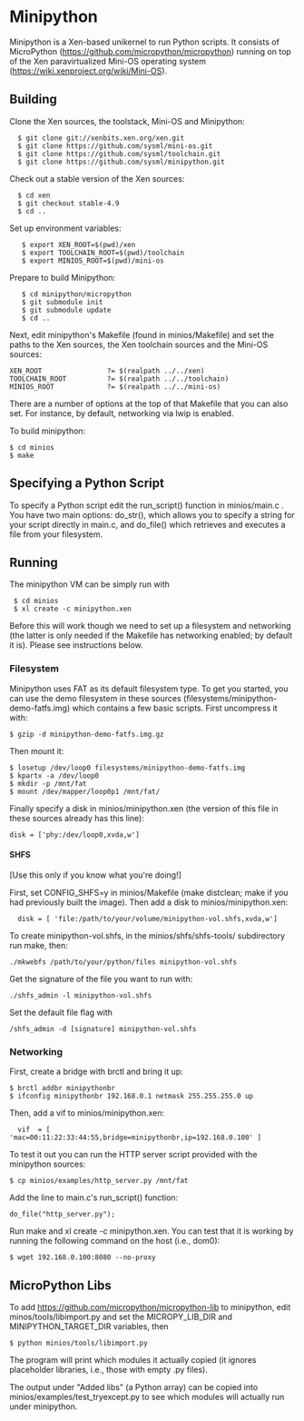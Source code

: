 # Minipython

Minipython is a Xen-based unikernel to run Python scripts. It consists of MicroPython (https://github.com/micropython/micropython) running on top of the Xen paravirtualized Mini-OS operating system (https://wiki.xenproject.org/wiki/Mini-OS).

## Building

Clone the Xen sources, the toolstack, Mini-OS and Minipython:

      $ git clone git://xenbits.xen.org/xen.git
      $ git clone https://github.com/sysml/mini-os.git
      $ git clone https://github.com/sysml/toolchain.git
      $ git clone https://github.com/sysml/minipython.git

Check out a stable version of the Xen sources:

      $ cd xen
      $ git checkout stable-4.9
      $ cd ..

Set up environment variables:

       $ export XEN_ROOT=$(pwd)/xen
       $ export TOOLCHAIN_ROOT=$(pwd)/toolchain
       $ export MINIOS_ROOT=$(pwd)/mini-os

Prepare to build Minipython:

       $ cd minipython/micropython
       $ git submodule init
       $ git submodule update
       $ cd ..

Next, edit minipython's Makefile (found in minios/Makefile) and set the paths to the Xen sources, the Xen toolchain sources and the Mini-OS sources:

    XEN_ROOT                ?= $(realpath ../../xen)
    TOOLCHAIN_ROOT          ?= $(realpath ../../toolchain)
    MINIOS_ROOT             ?= $(realpath ../../mini-os)

There are a number of options at the top of that Makefile that you can also set. For instance, by default, networking via lwip is enabled.

To build minipython:

    $ cd minios
    $ make

## Specifying a Python Script

To specify a Python script edit the run_script() function in minios/main.c . You have two main options: do\_str(), which allows you to specify a string for your script directly in main.c, and do_file() which retrieves and executes a file from your filesystem.

## Running

The minipython VM can be simply run with

     $ cd minios
     $ xl create -c minipython.xen
	
Before this will work though we need to set up a filesystem and networking (the latter is only needed if the Makefile has networking enabled; by default it is). Please see instructions below.

### Filesystem

Minipython uses FAT as its default filesystem type. To get you started, you can use the demo filesystem in these sources (filesystems/minipython-demo-fatfs.img) which contains a few basic scripts. First uncompress it with:

	$ gzip -d minipython-demo-fatfs.img.gz

Then mount it:

	$ losetup /dev/loop0 filesystems/minipython-demo-fatfs.img
	$ kpartx -a /dev/loop0
	$ mkdir -p /mnt/fat
	$ mount /dev/mapper/loop0p1 /mnt/fat/

Finally specify a disk in minios/minipython.xen (the version of this file in these sources already has this line):


	disk = ['phy:/dev/loop0,xvda,w']


#### SHFS

[Use this only if you know what you're doing!]

First, set CONFIG_SHFS=y in minios/Makefile (make distclean; make if you had previously built the image). Then add a disk to minios/minipython.xen:

      disk = [ 'file:/path/to/your/volume/minipython-vol.shfs,xvda,w']

To create minipython-vol.shfs, in the minios/shfs/shfs-tools/ subdirectory run make, then:

    ./mkwebfs /path/to/your/python/files minipython-vol.shfs

Get the signature of the file you want to run with:

    ./shfs_admin -l minipython-vol.shfs

Set the default file flag with

    /shfs_admin -d [signature] minipython-vol.shfs



### Networking

First, create a bridge with brctl and bring it up:

	$ brctl addbr minipythonbr
	$ ifconfig minipythonbr 192.168.0.1 netmask 255.255.255.0 up

Then, add a vif to minios/minipython.xen: 

      vif  = [ 'mac=00:11:22:33:44:55,bridge=minipythonbr,ip=192.168.0.100' ]

To test it out you can run the HTTP server script provided with the minipython sources:

	$ cp minios/examples/http_server.py /mnt/fat

Add the line to main.c's run_script() function:

	do_file("http_server.py");
	
Run make and xl create -c minipython.xen. You can test that it is working by running the following command on the host (i.e., dom0):

	$ wget 192.168.0.100:8080 --no-proxy

## MicroPython Libs

To add https://github.com/micropython/micropython-lib to minipython, edit
minos/tools/libimport.py and set the MICROPY\_LIB\_DIR and MINIPYTHON\_TARGET\_DIR
variables, then

    $ python minios/tools/libimport.py

The program will print which modules it actually copied (it ignores
placeholder libraries, i.e., those with empty .py files). 

The output under "Added libs" (a Python array) can be copied into minios/examples/test_tryexcept.py to see which modules will actually run under minipython.